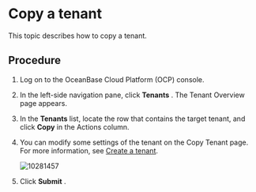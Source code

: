 # Copy a tenant

This topic describes how to copy a tenant.

## Procedure

1. Log on to the OceanBase Cloud Platform (OCP) console.

2. In the left-side navigation pane, click **Tenants** . The Tenant Overview page appears.

3. In the **Tenants** list, locate the row that contains the target tenant, and click **Copy** in the Actions column.

4. You can modify some settings of the tenant on the Copy Tenant page. For more information, see [Create a tenant](1.create-a-tenant-3.md).

   ![10281457](https://help-static-aliyun-doc.aliyuncs.com/assets/img/en-US/3304306461/p345351.png)

5. Click **Submit** .
